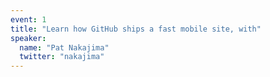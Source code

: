 ```yaml
---
event: 1
title: "Learn how GitHub ships a fast mobile site, with"
speaker:
  name: "Pat Nakajima"
  twitter: "nakajima"
---
```

